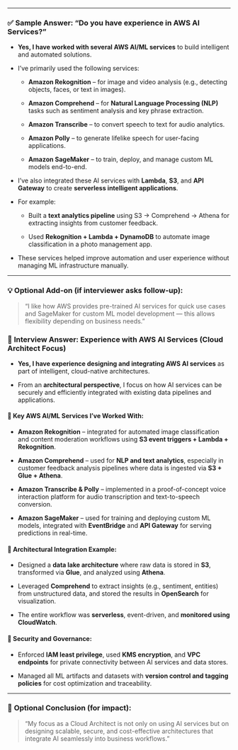 
---

### ✅ **Sample Answer: “Do you have experience in AWS AI Services?”**

- **Yes, I have worked with several AWS AI/ML services** to build intelligent and automated solutions.
    
- I’ve primarily used the following services:
    
    - **Amazon Rekognition** – for image and video analysis (e.g., detecting objects, faces, or text in images).
        
    - **Amazon Comprehend** – for **Natural Language Processing (NLP)** tasks such as sentiment analysis and key phrase extraction.
        
    - **Amazon Transcribe** – to convert speech to text for audio analytics.
        
    - **Amazon Polly** – to generate lifelike speech for user-facing applications.
        
    - **Amazon SageMaker** – to train, deploy, and manage custom ML models end-to-end.
        
- I’ve also integrated these AI services with **Lambda**, **S3**, and **API Gateway** to create **serverless intelligent applications**.
    
- For example:
    
    - Built a **text analytics pipeline** using S3 → Comprehend → Athena for extracting insights from customer feedback.
        
    - Used **Rekognition + Lambda + DynamoDB** to automate image classification in a photo management app.
        
- These services helped improve automation and user experience without managing ML infrastructure manually.
    

---

### 💡 Optional Add-on (if interviewer asks follow-up):

> “I like how AWS provides pre-trained AI services for quick use cases and SageMaker for custom ML model development — this allows flexibility depending on business needs.”


### 🧠 **Interview Answer: Experience with AWS AI Services (Cloud Architect Focus)**

- **Yes, I have experience designing and integrating AWS AI services** as part of intelligent, cloud-native architectures.
    
- From an **architectural perspective**, I focus on how AI services can be securely and efficiently integrated with existing data pipelines and applications.
    

#### 🔹 **Key AWS AI/ML Services I’ve Worked With:**

- **Amazon Rekognition** – integrated for automated image classification and content moderation workflows using **S3 event triggers + Lambda + Rekognition**.
    
- **Amazon Comprehend** – used for **NLP and text analytics**, especially in customer feedback analysis pipelines where data is ingested via **S3 + Glue + Athena**.
    
- **Amazon Transcribe & Polly** – implemented in a proof-of-concept voice interaction platform for audio transcription and text-to-speech conversion.
    
- **Amazon SageMaker** – used for training and deploying custom ML models, integrated with **EventBridge** and **API Gateway** for serving predictions in real-time.
    

#### 🔹 **Architectural Integration Example:**

- Designed a **data lake architecture** where raw data is stored in **S3**, transformed via **Glue**, and analyzed using **Athena**.
    
- Leveraged **Comprehend** to extract insights (e.g., sentiment, entities) from unstructured data, and stored the results in **OpenSearch** for visualization.
    
- The entire workflow was **serverless**, event-driven, and **monitored using CloudWatch**.
    

#### 🔹 **Security and Governance:**

- Enforced **IAM least privilege**, used **KMS encryption**, and **VPC endpoints** for private connectivity between AI services and data stores.
    
- Managed all ML artifacts and datasets with **version control and tagging policies** for cost optimization and traceability.
    

---

### 💬 **Optional Conclusion (for impact):**

> “My focus as a Cloud Architect is not only on using AI services but on designing scalable, secure, and cost-effective architectures that integrate AI seamlessly into business workflows.”